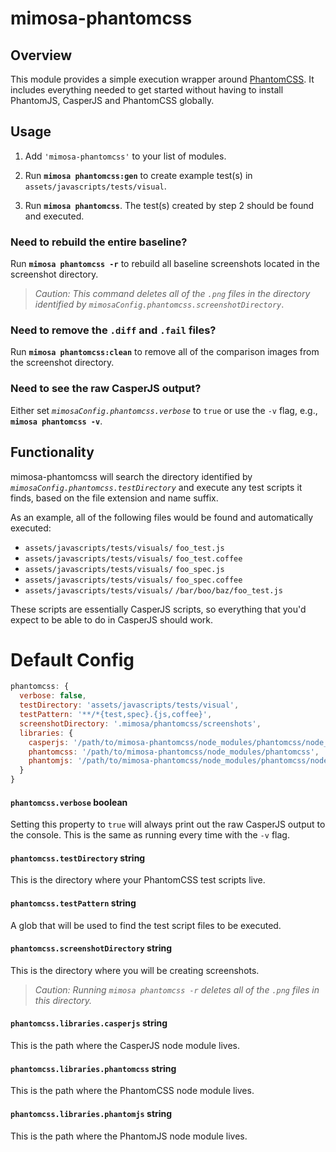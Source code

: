 mimosa-phantomcss
=================

## Overview

This module provides a simple execution wrapper around [PhantomCSS](https://github.com/Huddle/PhantomCSS).  It includes everything needed to get started without having to install PhantomJS, CasperJS and PhantomCSS globally.



## Usage

1. Add `'mimosa-phantomcss'` to your list of modules.

2. Run **`mimosa phantomcss:gen`** to create example test(s) in `assets/javascripts/tests/visual`.

3. Run **`mimosa phantomcss`**.  The test(s) created by step 2 should be found and executed.



### Need to rebuild the entire baseline?

Run **`mimosa phantomcss -r`** to rebuild all baseline screenshots located in the screenshot directory.

> *Caution: This command deletes all of the `.png` files in the directory identified by `mimosaConfig.phantomcss.screenshotDirectory`*.

### Need to remove the `.diff` and `.fail` files?

Run **`mimosa phantomcss:clean`** to remove all of the comparison images from the screenshot directory.

### Need to see the raw CasperJS output?

Either set *`mimosaConfig.phantomcss.verbose`* to `true` or use the `-v` flag, e.g., **`mimosa phantomcss -v`**.



## Functionality

mimosa-phantomcss will search the directory identified by *`mimosaConfig.phantomcss.testDirectory`* and execute any test scripts it finds, based on the file extension and name suffix.

As an example, all of the following files would be found and automatically executed:

* `assets/javascripts/tests/visuals/` `foo_test.js`
* `assets/javascripts/tests/visuals/` `foo_test.coffee`
* `assets/javascripts/tests/visuals/` `foo_spec.js`
* `assets/javascripts/tests/visuals/` `foo_spec.coffee`
* `assets/javascripts/tests/visuals/` `/bar/boo/baz/foo_test.js`

These scripts are essentially CasperJS scripts, so everything that you'd expect to be able to do in CasperJS should work.


# Default Config

```javascript
phantomcss: {
  verbose: false,
  testDirectory: 'assets/javascripts/tests/visual',
  testPattern: '**/*{test,spec}.{js,coffee}',
  screenshotDirectory: '.mimosa/phantomcss/screenshots',
  libraries: {
    casperjs: '/path/to/mimosa-phantomcss/node_modules/phantomcss/node_modules/casperjs',
    phantomcss: '/path/to/mimosa-phantomcss/node_modules/phantomcss',
    phantomjs: '/path/to/mimosa-phantomcss/node_modules/phantomcss/node_modules/phantomjs'
  }
}
```

#### `phantomcss.verbose` boolean

Setting this property to `true` will always print out the raw CasperJS output to the console.  This is the same as running every time with the `-v` flag.

#### `phantomcss.testDirectory` string

This is the directory where your PhantomCSS test scripts live.

#### `phantomcss.testPattern` string

A glob that will be used to find the test script files to be executed.

#### `phantomcss.screenshotDirectory` string

This is the directory where you will be creating screenshots.

> *Caution: Running `mimosa phantomcss -r` deletes all of the `.png` files in this directory.*

#### `phantomcss.libraries.casperjs` string

This is the path where the CasperJS node module lives.

#### `phantomcss.libraries.phantomcss` string

This is the path where the PhantomCSS node module lives.

#### `phantomcss.libraries.phantomjs` string

This is the path where the PhantomJS node module lives.

